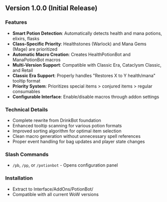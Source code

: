 ## Version 1.0.0 (Initial Release)

### Features
- **Smart Potion Detection**: Automatically detects health and mana potions, elixirs, flasks
- **Class-Specific Priority**: Healthstones (Warlock) and Mana Gems (Mage) are prioritized
- **Automatic Macro Creation**: Creates HealthPotionBot and ManaPotionBot macros
- **Multi-Version Support**: Compatible with Classic Era, Cataclysm Classic, and Retail
- **Classic Era Support**: Properly handles "Restores X to Y health/mana" tooltip format
- **Priority System**: Prioritizes special items > conjured items > regular consumables
- **Configurable Interface**: Enable/disable macros through addon settings

### Technical Details
- Complete rewrite from DrinkBot foundation
- Enhanced tooltip scanning for various potion formats
- Improved sorting algorithm for optimal item selection
- Clean macro generation without unnecessary spell references
- Proper event handling for bag updates and player state changes

### Slash Commands
- `/pb`, `/pp`, or `/potionbot` - Opens configuration panel

### Installation
- Extract to Interface/AddOns/PotionBot/
- Compatible with all current WoW versions
